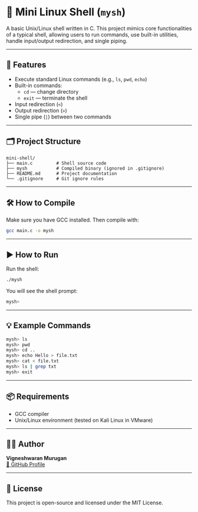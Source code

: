 # 🐚 Mini Linux Shell (`mysh`)

A basic Unix/Linux shell written in C. This project mimics core functionalities of a typical shell, allowing users to run commands, use built-in utilities, handle input/output redirection, and single piping.

---

## 🚀 Features

- Execute standard Linux commands (e.g., `ls`, `pwd`, `echo`)
- Built-in commands:  
  - `cd` — change directory  
  - `exit` — terminate the shell
- Input redirection (`<`)
- Output redirection (`>`)
- Single pipe (`|`) between two commands

---

## 🗂️ Project Structure

```
mini-shell/
├── main.c         # Shell source code
├── mysh           # Compiled binary (ignored in .gitignore)
├── README.md      # Project documentation
└── .gitignore     # Git ignore rules
```

---

## 🛠️ How to Compile

Make sure you have GCC installed. Then compile with:

```bash
gcc main.c -o mysh
```

---

## ▶️ How to Run

Run the shell:

```bash
./mysh
```

You will see the shell prompt:

```bash
mysh>
```

---

## 💡 Example Commands

```bash
mysh> ls
mysh> pwd
mysh> cd ..
mysh> echo Hello > file.txt
mysh> cat < file.txt
mysh> ls | grep txt
mysh> exit
```

---

## 📦 Requirements

- GCC compiler
- Unix/Linux environment (tested on Kali Linux in VMware)

---

## 👨‍💻 Author

**Vigneshwaran Murugan**  
[🔗 GitHub Profile](https://github.com/VigneshwaranMurugan16/)

---

## 📝 License

This project is open-source and licensed under the MIT License.
